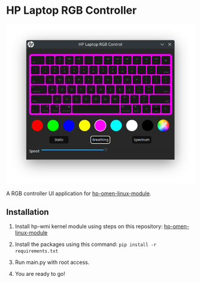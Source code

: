 # HP Laptop RGB Controller
![enter image description here](https://github.com/kaankutan/hp-laptop-rgb-controller/blob/master/assets/screenshot.png?raw=true)

A RGB controller UI application for [hp-omen-linux-module](https://github.com/pelrun/hp-omen-linux-module).

  

## Installation

1. Install hp-wmi kernel module using steps on this repository: [hp-omen-linux-module](https://github.com/pelrun/hp-omen-linux-module)

2. Install the packages using this command: `pip install -r requirements.txt`

3. Run main.py with root access.

4. You are ready to go!